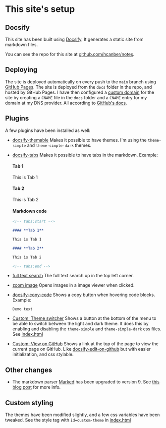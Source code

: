 # This site's setup

## Docsify

This site has been built using [Docsify](https://docsify.js.org/). It generates a static site from markdown files.

You can see the repo for this site at [github.com/hcanber/notes](https://github.com/hcanber/notes).

## Deploying

The site is deployed automatically on every push to the `main` branch using [GitHub Pages](https://pages.github.com/). The site is deployed from the `docs` folder in the repo, and hosted by GitHub Pages. I have then configured a [custom domain](https://docs.github.com/en/pages/configuring-a-custom-domain-for-your-github-pages-site) for the site by creating a `CNAME` file in the `docs` folder and a `CNAME` entry for my domain at my DNS provider. All according to [GitHub's docs](https://docs.github.com/en/pages/configuring-a-custom-domain-for-your-github-pages-site).

## Plugins

A few plugins have been installed as well:

- [docsify-themable](https://jhildenbiddle.github.io/docsify-themeable)
  Makes it possible to have themes. I'm using the `theme-simple` and `theme-simple-dark` themes.

- [docsify-tabs](https://jhildenbiddle.github.io/docsify-tabs/)
  Makes it possible to have tabs in the markdown.
  Example:
  <!-- tabs:start -->

  #### **Tab 1**

  This is Tab 1

  #### **Tab 2**

  This is Tab 2

  #### **Markdown code**

  ```md
  <!-- tabs:start -->

  #### **Tab 1**

  This is Tab 1

  #### **Tab 2**

  This is Tab 2

  <!-- tabs:end -->
  ```

  <!-- tabs:end -->

- [full text search](https://docsify.js.org/#/plugins?id=full-text-search)
  The full text search up in the top left corner.

- [zoom image](https://docsify.js.org/#/plugins?id=zoom-image)
  Opens images in a image viewer when clicked.

- [docsify-copy-code](https://github.com/jperasmus/docsify-copy-code)
  Shows a copy button when hovering code blocks. Example:

  ```text
  Demo text
  ```

- [Custom: Theme switcher](https://github.com/hcanber/notes/docs/plugins/docsify-plugin-theme-switcher.js)
  Shows a button at the bottom of the menu to be able to switch between the light and dark theme.
  It does this by enabling and disabling the `theme-simple` and `theme-simple-dark` css files.
  See [index.html](https://github.com/hcanber/notes/docs/index.html)

- [Custom: View on GitHub](https://github.com/hcanber/notes/docs/plugins/docsify-plugin-theme-switcher.js)
  Shows a link at the top of the page to view the current page on GitHub. Like [docsify-edit-on-github](https://github.com/njleonzhang/docsify-edit-on-github) but with easier initialization, and css stylable.

## Other changes

- The markdown parser [Marked](https://marked.js.org/) has been upgraded to version 9. See [this blog post](blog/2023-10-22-1-upgrade-marked-in-docsify.md) for more info.

## Custom styling

The themes have been modified slightly, and a few css variables have been tweaked. See the style tag with `id=custom-theme` in [index.html](https://github.com/hcanber/notes/docs/index.html)
